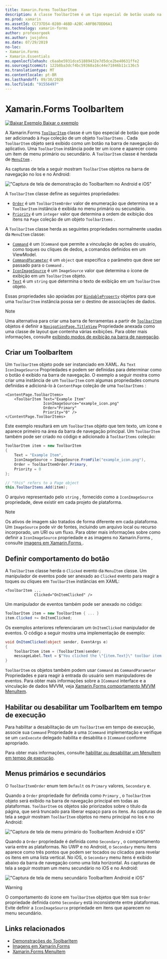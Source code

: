 ```yaml
---
title: Xamarin.Forms ToolbarItem
description: A classe ToolbarItem é um tipo especial de botão usado na barra de navegação de um aplicativo.
ms.prod: xamarin
ms.assetId: CC737D54-0280-46BD-A2BC-A0FB67DDD6A1
ms.technology: xamarin-forms
author: profexorgeek
ms.author: jusjohns
ms.date: 07/29/2019
no-loc:
- Xamarin.Forms
- Xamarin.Essentials
ms.openlocfilehash: c6aabe5931dce51889432e7d5dce2be40631ffe2
ms.sourcegitcommit: 122b8ba3dcf4bc59368a16c44e71846b11c136c5
ms.translationtype: MT
ms.contentlocale: pt-BR
ms.lasthandoff: 09/30/2020
ms.locfileid: "91556497"
---
```

# <a name="no-locxamarinforms-toolbaritem"></a>Xamarin.Forms ToolbarItem

[![Baixar Exemplo](~/media/shared/download.png) Baixar o exemplo](https://docs.microsoft.com/samples/xamarin/xamarin-forms-samples/userinterface-toolbaritem/)

A Xamarin.Forms [`ToolbarItem`](xref:Xamarin.Forms.ToolbarItem) classe é um tipo especial de botão que pode ser adicionado à `Page` coleção de um objeto `ToolbarItems` . Cada `ToolbarItem` objeto será exibido como um botão na barra de navegação do aplicativo. Uma `ToolbarItem` instância pode ter um ícone e aparecer como um item de menu primário ou secundário. A `ToolbarItem` classe é herdada de [`MenuItem`](xref:Xamarin.Forms.MenuItem) .

As capturas de tela a seguir mostram `ToolbarItem` objetos na barra de navegação no Ios e no Android:

!["Captura de tela de demonstração do ToolbarItem no Android e iOS"](toolbaritem-images/toolbaritem-device-screenshot.png "Captura de tela de demonstração do ToolbarItem no Android e iOS")

A `ToolbarItem` classe define as seguintes propriedades:

* [`Order`](xref:Xamarin.Forms.ToolbarItem.Order) é um `ToolbarItemOrder` valor de enumeração que determina se a `ToolbarItem` instância é exibida no menu primário ou secundário.
* [`Priority`](xref:Xamarin.Forms.ToolbarItem.Priority) é um `integer` valor que determina a ordem de exibição dos itens na `Page` coleção de um objeto `ToolbarItems` .

A `ToolbarItem` classe herda as seguintes propriedades normalmente usadas da `MenuItem` classe:

* [`Command`](xref:Xamarin.Forms.MenuItem.Command) é um `ICommand` que permite a vinculação de ações do usuário, como toques ou cliques de dedos, a comandos definidos em um ViewModel.
* [`CommandParameter`](xref:Xamarin.Forms.MenuItem.CommandParameter) é um `object` que especifica o parâmetro que deve ser passado para o `Command` .
* [`IconImageSource`](xref:Xamarin.Forms.MenuItem.IconImageSource) é um `ImageSource` valor que determina o ícone de exibição em um `ToolbarItem` objeto.
* [`Text`](xref:Xamarin.Forms.MenuItem.Text) é um `string` que determina o texto de exibição em um `ToolbarItem` objeto.

Essas propriedades são apoiadas por [`BindableProperty`](xref:Xamarin.Forms.BindableProperty) objetos para que uma `ToolbarItem` instância possa ser o destino de associações de dados.

> [!NOTE]
> Uma alternativa para criar uma barra de ferramentas a partir de [`ToolbarItem`](xref:Xamarin.Forms.ToolbarItem) objetos é definir a [`NavigationPage.TitleView`](xref:Xamarin.Forms.NavigationPage.TitleViewProperty) Propriedade anexada como uma classe de layout que contenha várias exibições. Para obter mais informações, consulte [exibindo modos de exibição na barra de navegação](~/xamarin-forms/app-fundamentals/navigation/hierarchical.md#displaying-views-in-the-navigation-bar).

## <a name="create-a-toolbaritem"></a>Criar um ToolbarItem

Um `ToolbarItem` objeto pode ser instanciado em XAML. As `Text` `IconImageSource` Propriedades e podem ser definidas para determinar como o botão é exibido na barra de navegação. O exemplo a seguir mostra como criar uma instância de um `ToolbarItem` com algumas propriedades comuns definidas e adicioná-lo à `ContentPage` coleção de uma `ToolbarItems` :

```xaml
<ContentPage.ToolbarItems>
    <ToolbarItem Text="Example Item"
                 IconImageSource="example_icon.png"
                 Order="Primary"
                 Priority="0" />
</ContentPage.ToolbarItems>
```

Este exemplo resultará em um `ToolbarItem` objeto que tem texto, um ícone e aparece primeiro na área da barra de navegação principal. Um `ToolbarItem` também pode ser criado no código e adicionado à `ToolbarItems` coleção:

```csharp
ToolbarItem item = new ToolbarItem
{
    Text = "Example Item",
    IconImageSource = ImageSource.FromFile("example_icon.png"),
    Order = ToolbarItemOrder.Primary,
    Priority = 0
};

// "this" refers to a Page object
this.ToolbarItems.Add(item);
```

O arquivo representado pelo `string` , fornecido como a `IconImageSource` propriedade, deve existir em cada projeto de plataforma.

> [!NOTE]
> Os ativos de imagem são tratados de forma diferente em cada plataforma. Um `ImageSource` pode vir de fontes, incluindo um arquivo local ou recurso incorporado, um URI ou um fluxo. Para obter mais informações sobre como definir a `IconImageSource` propriedade e as imagens no Xamarin.Forms , consulte [imagens em Xamarin.Forms ](~/xamarin-forms/user-interface/images.md).

## <a name="define-button-behavior"></a>Definir comportamento do botão

A `ToolbarItem` classe herda o `Clicked` evento da `MenuItem` classe. Um manipulador de eventos pode ser anexado ao `Clicked` evento para reagir a toques ou cliques em `ToolbarItem` instâncias em XAML:

```xaml
<ToolbarItem ...
             Clicked="OnItemClicked" />
```

Um manipulador de eventos também pode ser anexado no código:

```csharp
ToolbarItem item = new ToolbarItem { ... }
item.Clicked += OnItemClicked;
```

Os exemplos anteriores referenciaram um `OnItemClicked` manipulador de eventos. O código a seguir mostra uma implementação de exemplo:

```csharp
void OnItemClicked(object sender, EventArgs e)
{
    ToolbarItem item = (ToolbarItem)sender;
    messageLabel.Text = $"You clicked the \"{item.Text}\" toolbar item.";
}
```

`ToolbarItem` os objetos também podem usar `Command` as `CommandParameter` Propriedades e para reagir à entrada do usuário sem manipuladores de eventos. Para obter mais informações sobre a `ICommand` interface e a vinculação de dados MVVM, veja [ Xamarin.Forms comportamento MVVM MenuItem](~/xamarin-forms/user-interface/menuitem.md#define-menuitem-behavior-with-mvvm).

## <a name="enable-or-disable-a-toolbaritem-at-runtime"></a>Habilitar ou desabilitar um ToolbarItem em tempo de execução

Para habilitar a desabilitação de um `ToolbarItem` em tempo de execução, associe sua `Command` Propriedade a uma `ICommand` implementação e verifique se um `canExecute` delegado habilita e desabilita o `ICommand` conforme apropriado.

Para obter mais informações, consulte [habilitar ou desabilitar um MenuItem em tempo de execução](menuitem.md#enable-or-disable-a-menuitem-at-runtime).

## <a name="primary-and-secondary-menus"></a>Menus primários e secundários

O `ToolbarItemOrder` enum tem `Default` os `Primary` valores, `Secondary` e.

Quando a `Order` propriedade for definida como `Primary` , o `ToolbarItem` objeto será exibido na barra de navegação principal em todas as plataformas. `ToolbarItem` os objetos são priorizados sobre o título da página, que será truncado para liberar espaço para os itens. As capturas de tela a seguir mostram `ToolbarItem` objetos no menu principal no Ios e no Android:

!["Captura de tela de menu primário do ToolbarItem Android e iOS"](toolbaritem-images/toolbaritem-primary-menu.png "Captura de tela do menu principal do ToolbarItem no Android e iOS")

Quando a `Order` propriedade é definida como `Secondary` , o comportamento varia entre as plataformas. No UWP e no Android, o `Secondary` menu itens aparece como três pontos que podem ser tocados ou clicados para revelar os itens em uma lista vertical. No iOS, o `Secondary` menu itens é exibido abaixo da barra de navegação como uma lista horizontal. As capturas de tela a seguir mostram um menu secundário no iOS e no Android:

!["Captura de tela de menu secundário ToolbarItem Android e iOS"](toolbaritem-images/toolbaritem-secondary-menu.png "Captura de tela de menu secundário ToolbarItem no Android e iOS")

> [!WARNING]
> O comportamento do ícone em `ToolbarItem` objetos que têm sua `Order` propriedade definida como `Secondary` está inconsistente entre plataformas. Evite definir a `IconImageSource` propriedade em itens que aparecem no menu secundário.

## <a name="related-links"></a>Links relacionados

* [Demonstrações do ToolbarItem](/samples/xamarin/xamarin-forms-samples/userinterface-toolbaritem/)
* [Imagens em Xamarin.Forms](~/xamarin-forms/user-interface/images.md)
* [Xamarin.Forms MenuItem](~/xamarin-forms/user-interface/menuitem.md)
